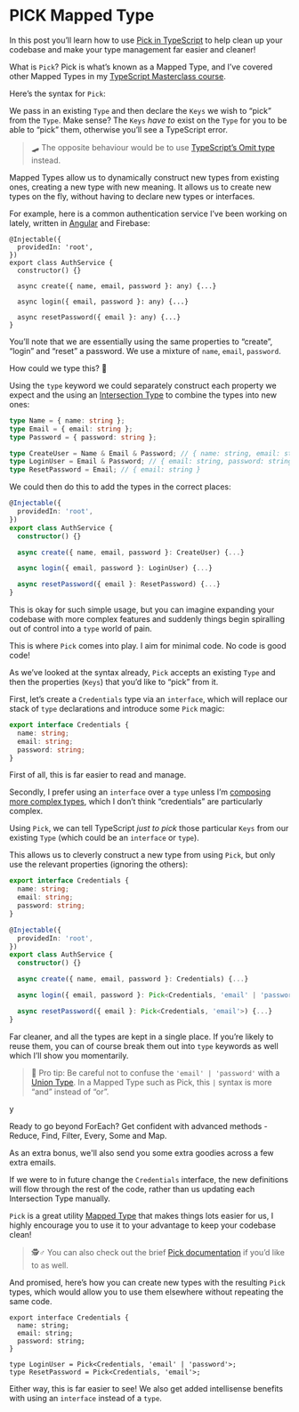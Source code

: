 # PICK Mapped Type

In this post you’ll learn how to use [Pick in TypeScript](https://www.typescriptlang.org/docs/handbook/utility-types.html#picktype-keys) to help clean up your codebase and make your type management far easier and cleaner!

What is `Pick`? Pick is what’s known as a Mapped Type, and I’ve covered other Mapped Types in my [TypeScript Masterclass course](https://ultimatecourses.com/learn/typescript-masterclass).

Here’s the syntax for `Pick`:

We pass in an existing `Type` and then declare the `Keys` we wish to “pick” from the `Type`. Make sense? The `Keys` _have to_ exist on the `Type` for you to be able to “pick” them, otherwise you’ll see a TypeScript error.

> 🛹 The opposite behaviour would be to use [TypeScript’s Omit type](https://www.typescriptlang.org/docs/handbook/utility-types.html#omittype-keys) instead.

Mapped Types allow us to dynamically construct new types from existing ones, creating a new type with new meaning. It allows us to create new types on the fly, without having to declare new types or interfaces.

For example, here is a common authentication service I’ve been working on lately, written in [Angular](https://ultimatecourses.com/courses/angular) and Firebase:

```
@Injectable({
  providedIn: 'root',
})
export class AuthService {
  constructor() {}

  async create({ name, email, password }: any) {...}

  async login({ email, password }: any) {...}

  async resetPassword({ email }: any) {...}
}
```

You’ll note that we are essentially using the same properties to “create”, “login” and “reset” a password. We use a mixture of `name`, `email`, `password`.

How could we type this? 🤔

Using the `type` keyword we could separately construct each property we expect and the using an [Intersection Type](https://www.typescriptlang.org/docs/handbook/unions-and-intersections.html#intersection-types) to combine the types into new ones:

```typescript
type Name = { name: string };
type Email = { email: string };
type Password = { password: string };

type CreateUser = Name & Email & Password; // { name: string, email: string, password: string }
type LoginUser = Email & Password; // { email: string, password: string }
type ResetPassword = Email; // { email: string }
```

We could then do this to add the types in the correct places:

```typescript
@Injectable({
  providedIn: 'root',
})
export class AuthService {
  constructor() {}

  async create({ name, email, password }: CreateUser) {...}

  async login({ email, password }: LoginUser) {...}

  async resetPassword({ email }: ResetPassword) {...}
}
```

This is okay for such simple usage, but you can imagine expanding your codebase with more complex features and suddenly things begin spiralling out of control into a `type` world of pain.

This is where `Pick` comes into play. I aim for minimal code. No code is good code!

As we’ve looked at the syntax already, `Pick` accepts an existing `Type` and then the properties (`Keys`) that you’d like to “pick” from it.

First, let’s create a `Credentials` type via an `interface`, which will replace our stack of `type` declarations and introduce some `Pick` magic:

```typescript
export interface Credentials {
  name: string;
  email: string;
  password: string;
}
```

First of all, this is far easier to read and manage.

Secondly, I prefer using an `interface` over a `type` unless I’m [composing more complex types](https://ultimatecourses.com/blog/typescript-interfaces-vs-types), which I don’t think “credentials” are particularly complex.

Using `Pick`, we can tell TypeScript _just to pick_ those particular `Keys` from our existing `Type` (which could be an `interface` or `type`).

This allows us to cleverly construct a new type from using `Pick`, but only use the relevant properties (ignoring the others):

```typescript
export interface Credentials {
  name: string;
  email: string;
  password: string;
}

@Injectable({
  providedIn: 'root',
})
export class AuthService {
  constructor() {}

  async create({ name, email, password }: Credentials) {...}

  async login({ email, password }: Pick<Credentials, 'email' | 'password'>) {...}

  async resetPassword({ email }: Pick<Credentials, 'email'>) {...}
}
```

Far cleaner, and all the types are kept in a single place. If you’re likely to reuse them, you can of course break them out into `type` keywords as well which I’ll show you momentarily.

> 🚨 Pro tip: Be careful not to confuse the `'email' | 'password'` with a [Union Type](https://www.typescriptlang.org/docs/handbook/unions-and-intersections.html#union-types). In a Mapped Type such as Pick, this `|` syntax is more “and” instead of “or”.

y

Ready to go beyond ForEach? Get confident with advanced methods - Reduce, Find, Filter, Every, Some and Map.

As an extra bonus, we'll also send you some extra goodies across a few extra emails.

If we were to in future change the `Credentials` interface, the new definitions will flow through the rest of the code, rather than us updating each Intersection Type manually.

`Pick` is a great utility [Mapped Type](https://www.typescriptlang.org/docs/handbook/2/mapped-types.html) that makes things lots easier for us, I highly encourage you to use it to your advantage to keep your codebase clean!

> 🕵️♂️ You can also check out the brief [Pick documentation](https://www.typescriptlang.org/docs/handbook/utility-types.html#picktype-keys) if you’d like to as well.

And promised, here’s how you can create new types with the resulting `Pick` types, which would allow you to use them elsewhere without repeating the same code.

```
export interface Credentials {
  name: string;
  email: string;
  password: string;
}

type LoginUser = Pick<Credentials, 'email' | 'password'>;
type ResetPassword = Pick<Credentials, 'email'>;
```

Either way, this is far easier to see! We also get added intellisense benefits with using an `interface` instead of a `type`.
